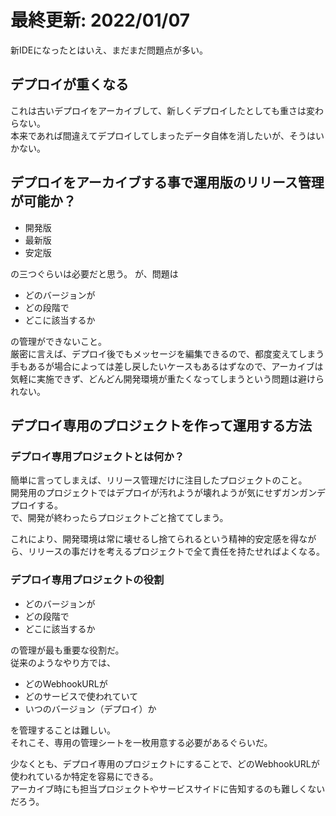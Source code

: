 # 最終更新: 2022/01/07

新IDEになったとはいえ、まだまだ問題点が多い。

## デプロイが重くなる
これは古いデプロイをアーカイブして、新しくデプロイしたとしても重さは変わらない。  
本来であれば間違えてデプロイしてしまったデータ自体を消したいが、そうはいかない。

## デプロイをアーカイブする事で運用版のリリース管理が可能か？
- 開発版
- 最新版
- 安定版

の三つぐらいは必要だと思う。
が、問題は

- どのバージョンが
- どの段階で
- どこに該当するか

の管理ができないこと。  
厳密に言えば、デプロイ後でもメッセージを編集できるので、都度変えてしまう手もあるが場合によっては差し戻したいケースもあるはずなので、アーカイブは気軽に実施できず、どんどん開発環境が重たくなってしまうという問題は避けられない。

## デプロイ専用のプロジェクトを作って運用する方法
### デプロイ専用プロジェクトとは何か？
簡単に言ってしまえば、リリース管理だけに注目したプロジェクトのこと。  
開発用のプロジェクトではデプロイが汚れようが壊れようが気にせずガンガンデプロイする。  
で、開発が終わったらプロジェクトごと捨ててしまう。

これにより、開発環境は常に壊せるし捨てられるという精神的安定感を得ながら、リリースの事だけを考えるプロジェクトで全て責任を持たせればよくなる。

### デプロイ専用プロジェクトの役割
- どのバージョンが
- どの段階で
- どこに該当するか

の管理が最も重要な役割だ。  
従来のようなやり方では、

- どのWebhookURLが
- どのサービスで使われていて
- いつのバージョン（デプロイ）か

を管理することは難しい。  
それこそ、専用の管理シートを一枚用意する必要があるぐらいだ。

少なくとも、デプロイ専用のプロジェクトにすることで、どのWebhookURLが使われているか特定を容易にできる。  
アーカイブ時にも担当プロジェクトやサービスサイドに告知するのも難しくないだろう。